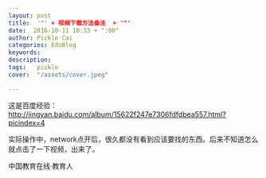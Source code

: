```yaml
---
layout: post  
title:  '"' + 视频下载方法备注  + '"'
date:  2016-10-11 10:33 + ":00" 
author: Pickle Cai  
categories: EduBlog  
keywords: 
description:   
tags:	pickle   
cover:  "/assets/cover.jpeg"  

---  
```

    
这是百度经验：http://jingyan.baidu.com/album/15622f247e7306fdfdbea557.html?picindex=4

实际操作中，network点开后，很久都没有看到应该要找的东西。后来不知道怎么就点击了一下视频，出来了。





		    
 中国教育在线·教育人

